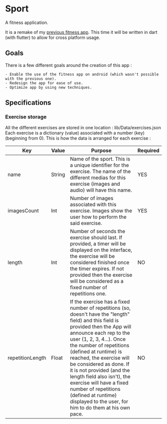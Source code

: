 # Sport

A fitness application. 

It is a remake of my [previous fitness app](https://github.com/PngHash-Titouan/Sport). This time it will be written in dart (with flutter) to allow for cross platform usage.

## Goals

There is a few different goals around the creation of this app :

    - Enable the use of the fitness app on android (which wasn't possible with the previous one).
    - Redesign the app for ease of use.
    - Optimize app by using new techniques.

## Specifications

### Exercise storage

All the different exercises are stored in one location : lib/Data/exercises.json
Each exercise is a dictionary (value) associated with a number (key) (beginning from 0). This is how the data is arranged for each exercise : 

|Key|Value|Purpose|Required|
|--|--|--|--|
|name|String|Name of the sport. This is a unique identifier for the exercise. The name of the different medias for this exercise (images and audio) will have this name.|YES|
|imagesCount|Int|Number of images associated with this exercise. Images show the user how to perform the said exercise.|YES|
|length|Int|Number of seconds the exercise should last. If provided, a timer will be displayed on the interface, the exercise will be considered finished once the timer expires. If not provided then the exercise will be considered as a fixed number of repetitions one.|NO|
|repetitionLength|Float|If the exercise has a fixed number of repetitions (so, doesn't have the "length" field) and this field is provided then the App will announce each rep to the user (1, 2, 3, 4...). Once the number of repetitions (defined at runtime) is reached, the exercise will be considered as done. If it is not provided (and the length field also isn't), the exercise will have a fixed number of repetitions (defined at runtime) displayed to the user, for him to do them at his own pace.|NO|
